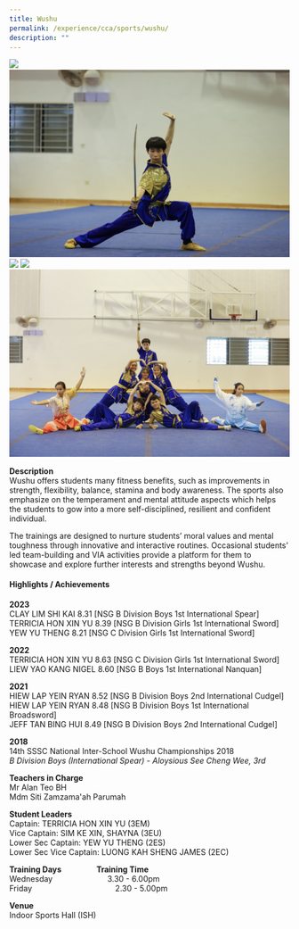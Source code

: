 ```yaml
---
title: Wushu
permalink: /experience/cca/sports/wushu/
description: ""
---
```

![](/images/wushu14.JPG)
![](/images/wushu7.jpeg)
![](/images/wushu9.JPG)
![](/images/wushu11.JPG)
![](/images/wushu8.jpeg)

**Description** <br>
Wushu offers students many fitness benefits, such as improvements in strength, flexibility, balance, stamina and body awareness. The sports also emphasize on the temperament and mental attitude aspects which helps the students to gow into a more self-disciplined, resilient and confident individual.

The trainings are designed to nurture students’ moral values and mental toughness through innovative and interactive routines. Occasional students' led team-building and VIA activities provide a platform for them to showcase and explore further interests and strengths beyond Wushu.

<h4>Highlights / Achievements</h4>

**2023**<br>
CLAY LIM SHI KAI 8.31 \[NSG B Division Boys 1st International Spear\]<br>
TERRICIA HON XIN YU 8.39 \[NSG B Division Girls 1st International Sword\]<br>
YEW YU THENG 8.21 \[NSG C Division Girls 1st International Sword\]

**2022**<br>
TERRICIA HON XIN YU 8.63 \[NSG C Division Girls 1st International Sword\]<br>
LIEW YAO KANG NIGEL 8.60 \[NSG B Boys 1st International Nanquan\]

**2021** <br>
HIEW LAP YEIN RYAN 8.52 \[NSG B Division Boys 2nd International Cudgel\] <br>
HIEW LAP YEIN RYAN 8.48 \[NSG B Division Boys 1st International Broadsword\] <br>
JEFF TAN BING HUI 8.49 \[NSG B Division Boys 2nd International Cudgel\]

**2018**<br>
14th SSSC National Inter-School Wushu Championships 2018<br>
_B Division Boys (International Spear) - Aloysious See Cheng Wee, 3rd_

**Teachers in Charge** <br>
Mr Alan Teo BH <br>
Mdm Siti Zamzama'ah Parumah

**Student Leaders** <br>
Captain: TERRICIA HON XIN YU (3EM)<br>
Vice Captain: SIM KE XIN, SHAYNA (3EU)<br>
Lower Sec Captain: YEW YU THENG (2ES)<br>
Lower Sec Vice Captain: LUONG KAH SHENG JAMES (2EC)

**Training Days&nbsp;&nbsp;&nbsp; &nbsp;&nbsp;&nbsp; &nbsp;&nbsp;&nbsp; &nbsp;&nbsp;&nbsp; &nbsp;&nbsp; Training Time** <br>
Wednesday&nbsp;&nbsp; &nbsp;&nbsp;&nbsp; &nbsp;&nbsp;&nbsp; &nbsp;&nbsp;&nbsp; &nbsp;&nbsp;&nbsp; &nbsp;&nbsp;&nbsp; &nbsp;&nbsp;3.30 - 6.00pm <br>
Friday&nbsp;&nbsp; &nbsp;&nbsp;&nbsp; &nbsp;&nbsp;&nbsp; &nbsp;&nbsp;&nbsp; &nbsp;&nbsp;&nbsp; &nbsp;&nbsp;&nbsp; &nbsp;&nbsp;&nbsp; &nbsp;&nbsp;&nbsp; &nbsp;&nbsp;&nbsp; &nbsp;&nbsp;&nbsp;2.30 - 5.00pm&nbsp;

**Venue** <br>
Indoor Sports Hall (ISH)